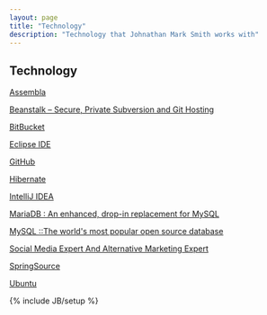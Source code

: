 ```yaml
---
layout: page
title: "Technology"
description: "Technology that Johnathan Mark Smith works with"
---
```

## Technology

<p><a href="https://www.assembla.com/">Assembla</a></p>
<p><a href="http://beanstalkapp.com/">Beanstalk – Secure, Private Subversion and Git Hosting</a></p>
<p><a href="https://bitbucket.org/johnathansmith">BitBucket</a></p>
<p><a href="http://www.eclipse.org/">Eclipse IDE</a></p>
<p><a href="https://github.com">GitHub</a></p>
<p><a href="http://www.hibernate.org/">Hibernate</a></p>
<p><a href="http://www.jetbrains.com/idea/">IntelliJ IDEA</a></p>
<p><a href="https://mariadb.org/">MariaDB : An enhanced, drop-in replacement for MySQL</a></p>
<p><a href="http://www.mysql.com/">MySQL ::The world&#039;s most popular open source database</a></p>
<p><a href="http://www.facebook.com/SocialMediaExpertAndAlternativeMarketingExpert">Social Media Expert And Alternative Marketing Expert</a></p>
<p><a href="http://www.springsource.org/" target="_blank">SpringSource</a></p>
<p><a href="http://www.ubuntu.com/">Ubuntu</a></p>


{% include JB/setup %}

